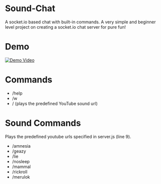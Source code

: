 # Sound-Chat
A socket.io based chat with built-in commands.
A very simple and beginner level project on creating a socket.io chat server for pure fun!

# Demo

[![Demo Video](https://i.ytimg.com/vi/3SxrbuAG31w/hqdefault.jpg)](https://www.youtube.com/watch?v=3SxrbuAG31w)

# Commands
- /help
- /w <username> <text>
- /<sound> (plays the predefined YouTube sound url)

# Sound Commands

Plays the predefined youtube urls specified in server.js (line 9).

- /amnesia
- /geazy
- /lie
- /nosleep
- /mammal
- /rickroll
- /merulok
